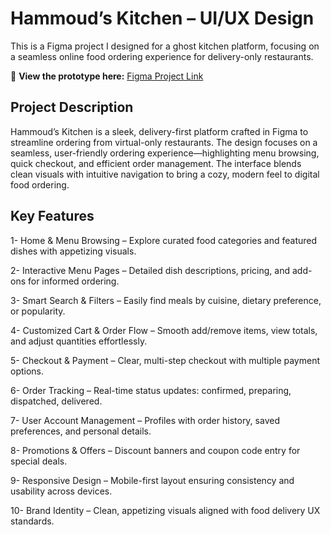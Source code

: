 # Hammoud’s Kitchen – UI/UX Design

This is a Figma project I designed for a ghost kitchen platform, focusing on a seamless online food ordering experience for delivery-only restaurants.

🔗 **View the prototype here:** [Figma Project Link](https://www.figma.com/design/xIb5kBf15eHTVV17EHPzIr/Hammoud-s-Kitchen?node-id=824-1221&t=xSeCN4Y3MRB2rVod-1)


## Project Description
Hammoud’s Kitchen is a sleek, delivery-first platform crafted in Figma to streamline ordering from virtual-only restaurants. The design focuses on a seamless, user-friendly ordering experience—highlighting menu browsing, quick checkout, and efficient order management. The interface blends clean visuals with intuitive navigation to bring a cozy, modern feel to digital food ordering.

## Key Features
1- Home & Menu Browsing – Explore curated food categories and featured dishes with appetizing visuals.

2- Interactive Menu Pages – Detailed dish descriptions, pricing, and add-ons for informed ordering.

3- Smart Search & Filters – Easily find meals by cuisine, dietary preference, or popularity.

4- Customized Cart & Order Flow – Smooth add/remove items, view totals, and adjust quantities effortlessly.

5- Checkout & Payment – Clear, multi-step checkout with multiple payment options.

6- Order Tracking – Real-time status updates: confirmed, preparing, dispatched, delivered.

7- User Account Management – Profiles with order history, saved preferences, and personal details.

8- Promotions & Offers – Discount banners and coupon code entry for special deals.

9- Responsive Design – Mobile-first layout ensuring consistency and usability across devices.

10- Brand Identity – Clean, appetizing visuals aligned with food delivery UX standards.

